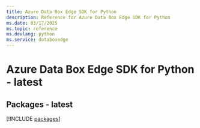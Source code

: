 ```yaml
---
title: Azure Data Box Edge SDK for Python
description: Reference for Azure Data Box Edge SDK for Python
ms.date: 03/17/2025
ms.topic: reference
ms.devlang: python
ms.service: databoxedge
---
```

# Azure Data Box Edge SDK for Python - latest
## Packages - latest
[!INCLUDE [packages](data-box-edge-index.md)]